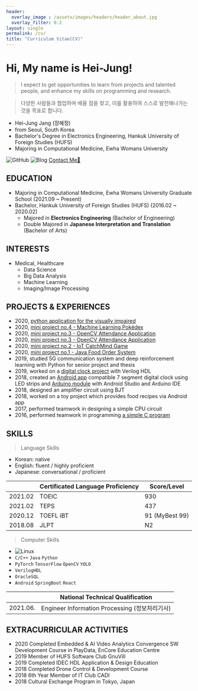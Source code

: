 ```yaml
---
header:
  overlay_image : /assets/images/headers/header_about.jpg
  overlay_filter: 0.2
layout: single
permalink: /cv/
title: "Curriculum Vitae(CV)"
---
```


# Hi, My name is Hei-Jung!

> I expect to get opportunities to learn from projects and talented people, and enhance my skills on programming and research.

> 다양한 사람들과 협업하며 배울 점을 찾고, 이를 활용하여 스스로 발전해나가는 것을 목표로 합니다.

- Hei-Jung Jang (장혜정)
- from Seoul, South Korea
- Bachelor's Degree in Electronics Engineering, Hankuk University of Foreign Studies (HUFS)
- Majoring in Computational Medicine, Ewha Womans University

![GitHub](http://img.shields.io/badge/GitHub-black?style=flat-square&logo=github)
![Blog](https://img.shields.io/badge/Blog-badge?style=flat-square&logo=Naver&logoColor=white)
[Contact Me📩](mailto:heijung.jang@ewhain.net)

## EDUCATION

- Majoring in Computational Medicine, Ewha Womans University Graduate School (2021.09 ~ Present)
- Bachelor, Hankuk University of Foreign Studies (HUFS) (2016.02 ~ 2020.02)
  - Majored in **Electronics Engineering** (Bachelor of Engineering)
  - Double Majored in **Japanese Interpretation and Translation** (Bachelor of Arts)

<!-- ## HONOURS & AWARDS

Second Distinction Scholarship, *2nd Semester of 2016*<br>
First Distinction Scholarship, *1st Semester of 2017* -->

## INTERESTS

- Medical, Healthcare
  - Data Science
  - Big Data Analysis
  - Machine Learning
  - Imaging/Image Processing

## PROJECTS & EXPERIENCES

<!-- - 2020, worked on a Web HMI project as a front end developer (business project)<br> -->
<!-- - 2019, worked on an Android app for the student cafeteria with Android Studio<br> -->
<!-- - 2019, studied deep learning with breast cancer dataset and Python<br> -->
- 2020, [python application for the visually impaired](https://github.com/hei-jung/Seesun)<br>
- 2020, [mini project no.4 - Machine Learning Pokédex](https://github.com/hei-jung/PokeDex)<br>
- 2020, [mini project no.3 - OpenCV Attendance Application](https://github.com/hei-jung/MiniProject_OpenCV)<br>
- 2020, [mini project no.3 - OpenCV Attendance Application](https://github.com/hei-jung/MiniProject_OpenCV)<br>
- 2020, [mini project no.2 - IoT CatchMind Game](https://github.com/hei-jung/catchmind_game)<br>
- 2020, [mini project no.1 - Java Food Order System](https://github.com/hei-jung/myDbApp)<br>
- 2019, studied 5G communication system and deep reinforcement learning with Python for senior project and thesis<br>
- 2019, worked on a [digital clock project](https://github.com/hei-jung/digitalClockHDL) with Verilog HDL<br>
- 2018, created an [Android app](https://github.com/hei-jung/LedControl) compatible 7 segment digital clock using LED strips and [Arduino module](https://github.com/hei-jung/LedControl_arduino) with Android Studio and Arduino IDE<br>
- 2018, designed an amplifier circuit using BJT<br>
- 2018, worked on a toy project which provides food recipes via Android app<br>
- 2017, performed teamwork in designing a simple CPU circuit<br>
- 2016, performed teamwork in programming [a simple C program](https://github.com/hei-jung/teamproject_heaven)

## SKILLS

> Language Skills

- Korean: native
- English: fluent / highly proficient
- Japanese: conversational / proficient

|   |Certificated Language Proficiency|Score/Level|
|---|---------------------------------|-----|
|2021.02|TOEIC|930|
|2021.02|TEPS|437|
|2020.12|TOEFL iBT|91 (MyBest 99)|
|2018.08|JLPT|N2|

<!-- |2020.09|FLEX| -->

> Computer Skills

- ![Linux](https://img.shields.io/badge/Linux-#FCC624?style=flat-square&logo=linux)
- `C/C++` `Java` `Python`
- `PyTorch` `TensorFlow` `OpenCV` `YOLO`
- `VerilogHDL`
- `OracleSQL`
- `Android` `SpringBoot` `React`
<!-- - `Windows` `Linux` `Mac` -->
<!-- - `OrCad` `MultiSim` `ModelSim` -->

|   |National Technical Qualification|
|---|--------------------------------|
|2021.06.|Engineer Information Processing (정보처리기사)|


## EXTRACURRICULAR ACTIVITIES

- 2020 Completed Embedded & AI Video Analytics Convergence SW Development Course in PlayData, EnCore Education Centre
- 2019 Member of HUFS Software Club GnuVill
- 2019 Completed IDEC HDL Application & Design Education
- 2018 Completed Drone Control & Development Course
- 2018 6th Year Member of IT Club CADI
- 2018 Cultural Exchange Program in Tokyo, Japan
<!-- - 2017 Math Tutor Volunteering -->
<!-- - 2016 Member of HUFS Dept. of EE Student Council -->
